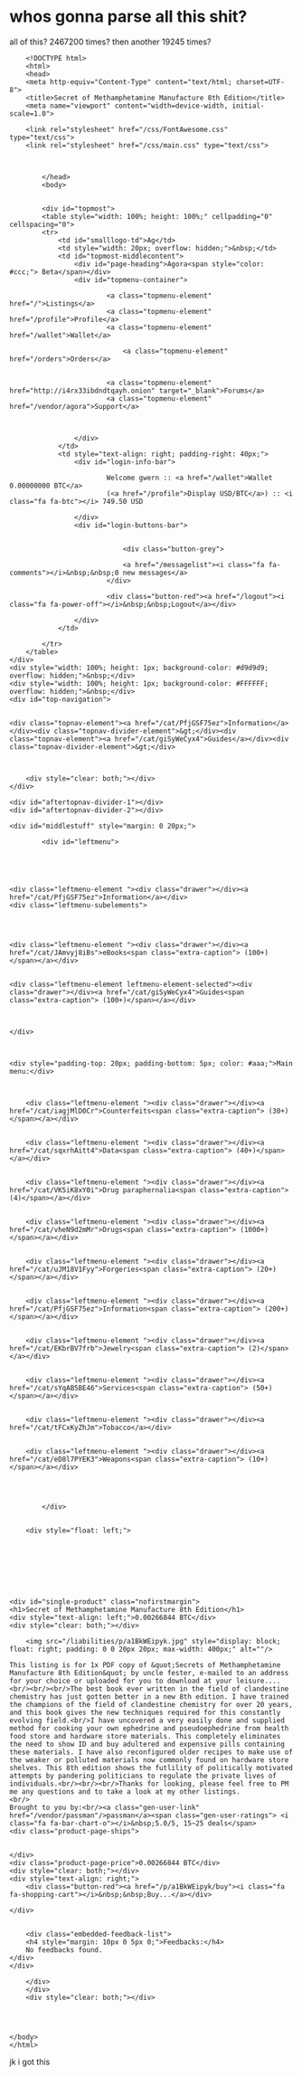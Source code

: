 # whos gonna parse all this shit?

all of this? 2467200 times? then another 19245 times? 

		<!DOCTYPE html>
		<html>
		<head>
		<meta http-equiv="Content-Type" content="text/html; charset=UTF-8">
		<title>Secret of Methamphetamine Manufacture 8th Edition</title>
		<meta name="viewport" content="width=device-width, initial-scale=1.0">

        <link rel="stylesheet" href="/css/FontAwesome.css" type="text/css">
        <link rel="stylesheet" href="/css/main.css" type="text/css">
		
  

			</head>
			<body>

    
	    	<div id="topmost">
    	    <table style="width: 100%; height: 100%;" cellpadding="0" cellspacing="0">
            <tr>
                <td id="smalllogo-td">Ag</td>
                <td style="width: 20px; overflow: hidden;">&nbsp;</td>
                <td id="topmost-middlecontent">
                    <div id="page-heading">Agora<span style="color: #ccc;"> Beta</span></div>
                    <div id="topmenu-container">
                        
                            <a class="topmenu-element" href="/">Listings</a>
                            <a class="topmenu-element" href="/profile">Profile</a>
                            <a class="topmenu-element" href="/wallet">Wallet</a>
                            
                                <a class="topmenu-element" href="/orders">Orders</a>
                            
                            
                            <a class="topmenu-element" href="http://i4rx33ibdndtqayh.onion" target="_blank">Forums</a>
                            <a class="topmenu-element" href="/vendor/agora">Support</a>

                        
                        
                    </div>
                </td>
                <td style="text-align: right; padding-right: 40px;">
                    <div id="login-info-bar">
                        
                            Welcome gwern :: <a href="/wallet">Wallet 0.00000000 BTC</a>
                            (<a href="/profile">Display USD/BTC</a>) :: <i class="fa fa-btc"></i> 749.50 USD
                        
                    </div>
                    <div id="login-buttons-bar">
                        
                            
                                <div class="button-grey">
                            
                                <a href="/messagelist"><i class="fa fa-comments"></i>&nbsp;&nbsp;0 new messages</a>
                            </div>

                            <div class="button-red"><a href="/logout"><i class="fa fa-power-off"></i>&nbsp;&nbsp;Logout</a></div>
                        
                    </div>
                </td>

            </tr>
        </table>
    </div>
    <div style="width: 100%; height: 1px; background-color: #d9d9d9; overflow: hidden;">&nbsp;</div>
    <div style="width: 100%; height: 1px; background-color: #FFFFFF; overflow: hidden;">&nbsp;</div>
    <div id="top-navigation">

        
    <div class="topnav-element"><a href="/cat/PfjGSF75ez">Information</a></div><div class="topnav-divider-element">&gt;</div><div class="topnav-element"><a href="/cat/giSyWeCyx4">Guides</a></div><div class="topnav-divider-element">&gt;</div>



        <div style="clear: both;"></div>
    </div>

    <div id="aftertopnav-divider-1"></div>
    <div id="aftertopnav-divider-2"></div>

    <div id="middlestuff" style="margin: 0 20px;">
        
            <div id="leftmenu">
                
    


    
    <div class="leftmenu-element "><div class="drawer"></div><a href="/cat/PfjGSF75ez">Information</a></div>
    <div class="leftmenu-subelements">



    
    <div class="leftmenu-element "><div class="drawer"></div><a href="/cat/JAmvyj8iBs">eBooks<span class="extra-caption"> (100+)</span></a></div>

    
    <div class="leftmenu-element leftmenu-element-selected"><div class="drawer"></div><a href="/cat/giSyWeCyx4">Guides<span class="extra-caption"> (100+)</span></a></div>



    </div> 

    

    <div style="padding-top: 20px; padding-bottom: 5px; color: #aaa;">Main menu:</div>

    
        
        <div class="leftmenu-element "><div class="drawer"></div><a href="/cat/iagjMlD0Cr">Counterfeits<span class="extra-caption"> (30+)</span></a></div>
    
        
        <div class="leftmenu-element "><div class="drawer"></div><a href="/cat/sqxrhAitt4">Data<span class="extra-caption"> (40+)</span></a></div>
    
        
        <div class="leftmenu-element "><div class="drawer"></div><a href="/cat/VK5iK8xY0i">Drug paraphernalia<span class="extra-caption"> (4)</span></a></div>
    
        
        <div class="leftmenu-element "><div class="drawer"></div><a href="/cat/vheN9d2mMr">Drugs<span class="extra-caption"> (1000+)</span></a></div>
    
        
        <div class="leftmenu-element "><div class="drawer"></div><a href="/cat/uJM18V1Fyy">Forgeries<span class="extra-caption"> (20+)</span></a></div>
    
        
        <div class="leftmenu-element "><div class="drawer"></div><a href="/cat/PfjGSF75ez">Information<span class="extra-caption"> (200+)</span></a></div>
    
        
        <div class="leftmenu-element "><div class="drawer"></div><a href="/cat/EKbrBV7frb">Jewelry<span class="extra-caption"> (2)</span></a></div>
    
        
        <div class="leftmenu-element "><div class="drawer"></div><a href="/cat/sYqAB5BE46">Services<span class="extra-caption"> (50+)</span></a></div>
    
        
        <div class="leftmenu-element "><div class="drawer"></div><a href="/cat/tFCxKyZhJm">Tobacco</a></div>
    
        
        <div class="leftmenu-element "><div class="drawer"></div><a href="/cat/eD8l7PYEK3">Weapons<span class="extra-caption"> (10+)</span></a></div>
    



            </div>
        

        <div style="float: left;">
            
                
            
            




	<div id="single-product" class="nofirstmargin">
    <h1>Secret of Methamphetamine Manufacture 8th Edition</h1>
    <div style="text-align: left;">0.00266844 BTC</div>
    <div style="clear: both;"></div>
    
        <img src="/liabilities/p/a1BkWEipyk.jpg" style="display: block; float: right; padding: 0 0 20px 20px; max-width: 400px;" alt=""/>
    
    This listing is for 1x PDF copy of &quot;Secrets of Methamphetamine Manufacture 8th Edition&quot; by uncle fester, e-mailed to an address for your choice or uploaded for you to download at your leisure....<br/><br/><br/>The best book ever written in the field of clandestine chemistry has just gotten better in a new 8th edition. I have trained the champions of the field of clandestine chemistry for over 20 years, and this book gives the new techniques required for this constantly evolving field.<br/>I have uncovered a very easily done and supplied method for cooking your own ephedrine and pseudoephedrine from health food store and hardware store materials. This completely eliminates the need to show ID and buy adultered and expensive pills containing these materials. I have also reconfigured older recipes to make use of the weaker or polluted materials now commonly found on hardware store shelves. This 8th edition shows the futlility of politically motivated attempts by pandering politicians to regulate the private lives of individuals.<br/><br/><br/>Thanks for looking, please feel free to PM me any questions and to take a look at my other listings.
    <br/>
    Brought to you by:<br/><a class="gen-user-link" href="/vendor/passman"/>passman</a><span class="gen-user-ratings"> <i class="fa fa-bar-chart-o"></i>&nbsp;5.0/5, 15~25 deals</span>
    <div class="product-page-ships">
    
    
    </div>
    <div class="product-page-price">0.00266844 BTC</div>
    <div style="clear: both;"></div>
    <div style="text-align: right;">
        <div class="button-red"><a href="/p/a1BkWEipyk/buy"><i class="fa fa-shopping-cart"></i>&nbsp;&nbsp;Buy...</a></div>

    </div>

    
		<div class="embedded-feedback-list">
    	<h4 style="margin: 10px 0 5px 0;">Feedbacks:</h4>
    	No feedbacks found.
	</div>
	</div>

        </div>
    	</div>
    	<div style="clear: both;"></div>


   

	</body>
	</html>

jk i got this

